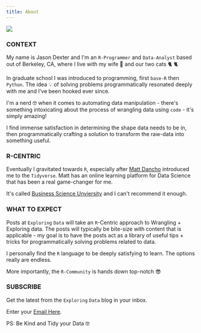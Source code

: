 ```yaml
---
title: About
---
```


![](/./about_files/fishing.png)


### CONTEXT


My name is Jason Dexter and I'm an `R-Programmer` and `Data-Analyst` based out of Berkeley, CA, where I live with my wife 💃 and our two cats 🐈 🐈

In graduate school I was introduced to programming, first `base-R` then `Python`. The idea 💡 of solving problems programmatically resonated deeply with me and I've been hooked ever since.

I'm a nerd 🤓 when it comes to automating data manipulation - there's something intoxicating about the process of wrangling data using `code` - it's simply amazing! 

I find immense satisfaction in determining the shape data needs to be in, then programmatically crafting a solution to transform the raw-data into something useful.


### R-CENTRIC

Eventually I gravitated towards `R`, especially after [Matt Dancho](https://www.linkedin.com/in/mattdancho/) introduced me to the `Tidyverse`. Matt has an online learning platform for Data Science that has been a real game-changer for me.

It's called [Business Science Unviersity](https://www.business-science.io/?affcode=173166_vnvxtqbd) and I can't recommend it enough.  


### WHAT TO EXPECT

Posts at `Exploring` `Data` will take an `R`-Centric approach to Wrangling + Exploring data. The posts will typically be bite-size with content that is applicable - my goal is to have the posts act as a library of useful tips + tricks for programmatically solving problems related to data.

I personally find the `R` language to be deeply satisfying to learn. The options really are endless.

More importantly, the `R-Community` is hands down top-notch 😎

### SUBSCRIBE

Get the latest from the `Exploring` `Data` blog in your inbox.

Enter your [Email Here](https://tinyletter.com/dexters-analytics).
   
PS: Be Kind and Tidy your Data 🤓